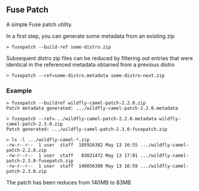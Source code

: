 ## Fuse Patch

A simple Fuse patch utility.

In a first step, you can generate some metadata from an existing zip

```
> fusepatch --build-ref some-distro.zip
```

Subsequent distro zip files can be reduced by filtering out entries that were identical in the referenced metadata obtained from a previous distro

```
> fusepatch --ref=some-distro.metadata some-distro-next.zip
```

### Example

```
> fusepatch --buildref wildfly-camel-patch-2.2.0.zip 
Patch metadata generated: .../wildfly-camel-patch-2.2.0.metadata

> fusepatch --ref=.../wildfly-camel-patch-2.2.0.metadata wildfly-camel-patch-2.3.0.zip
Patch generated: .../wildfly-camel-patch-2.3.0-fusepatch.zip

> ls -l .../wildfly-camel-*.zip
-rw-r--r--  1 user  staff  105926382 May 13 16:55 .../wildfly-camel-patch-2.2.0.zip
-rw-r--r--  1 user  staff   83021472 May 13 17:01 .../wildfly-camel-patch-2.3.0-fusepatch.zip
-rw-r--r--  1 user  staff  140056300 May 13 16:59 .../wildfly-camel-patch-2.3.0.zip
```

The patch has been reduces from 140MB to 83MB
